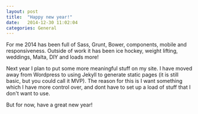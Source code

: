 ```yaml
---
layout: post
title:  "Happy new year!"
date:   2014-12-30 11:02:04
categories: General
---
```


For me 2014 has been full of Sass, Grunt, Bower, components, mobile and responsiveness. Outside of work it has been ice hockey, weight lifting, weddings, Malta, DIY and loads more!

Next year I plan to put some more meaningful stuff on my site. I have moved away from Wordpress to using Jekyll to generate static pages (it is still basic, but you could call it MVP). The reason for this is I want something which I have more control over, and dont have to set up a load of stuff that I don't want to use.

But for now, have a great new year!
